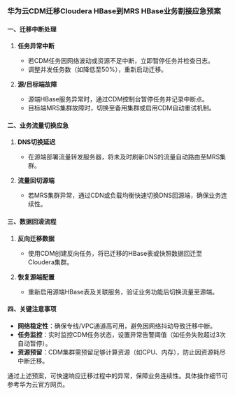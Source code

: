 ### 华为云CDM迁移Cloudera HBase到MRS HBase业务割接应急预案

#### **一、迁移中断处理**
1. **任务异常中断**  
   - 若CDM任务因网络波动或资源不足中断，立即暂停任务并检查日志。  
   - 调整并发任务数（如降低至50%），重新启动迁移。  

2. **源/目标端故障**  
   - 源端HBase服务异常时，通过CDM控制台暂停任务并记录中断点。  
   - 目标端MRS集群故障时，切换至备用集群或启用CDM自动重试机制。  

#### **二、业务流量切换应急**
1. **DNS切换延迟**  
   - 在源端部署流量转发服务器，将未及时刷新DNS的流量自动路由至MRS集群。  

2. **流量回切源端**  
   - 若MRS集群异常，通过CDN或负载均衡快速切换DNS回源端，确保业务连续性。  

#### **三、数据回滚流程**
1. **反向迁移数据**  
   - 使用CDM创建反向任务，将已迁移的HBase表或快照数据回迁至Cloudera集群。  

2. **恢复源端配置**  
   - 重新启用源端HBase表及关联服务，验证业务功能后切换流量至源端。  

#### **四、关键注意事项**
- **网络稳定性**：确保专线/VPC通道高可用，避免因网络抖动导致迁移中断。  
- **任务监控**：实时监控CDM任务状态，设置异常告警阈值（如任务失败超过3次自动暂停）。  
- **资源预留**：CDM集群需预留足够计算资源（如CPU、内存），防止因资源耗尽中断迁移。  

通过上述预案，可快速响应迁移过程中的异常，保障业务连续性。具体操作细节可参考华为云官方网页。
